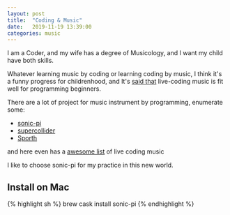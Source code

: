```yaml
---
layout: post
title:  "Coding & Music"
date:   2019-11-19 13:39:00
categories: music
---
```


I am a Coder, and my wife has a degree of Musicology, and I want my child have both skills.

Whatever learning music by coding or learning coding by music, I think it's a funny progress for childrenhood, and It's [said that][twitter] live-coding music is fit well for programming beginners.

There are a lot of project for music instrument by programming, enumerate some:
- [sonic-pi](https://github.com/samaaron/sonic-pi)
- [supercollider](https://github.com/supercollider/supercollider/)
- [Sporth](https://github.com/PaulBatchelor/Sporth)

and here even has a [awesome list](https://github.com/pjagielski/awesome-live-coding-music) of live coding music

I like to choose sonic-pi for my practice in this new world.

## Install on Mac

{% highlight sh %}
brew cask install sonic-pi
{% endhighlight %}


[twitter]: https://twitter.com/goldengrape/status/1196632708228640769
